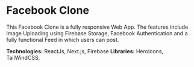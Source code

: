 # Facebook Clone

This Facebook Clone is a fully responsive Web App. The features include Image Uploading using Firebase Storage, Facebook Authentication and a fully functional Feed in which users can post.

**Technologies:** ReactJs, Next.js, Firebase
**Libraries:** HeroIcons, TailWindCSS, 